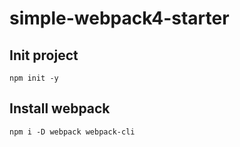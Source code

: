 # simple-webpack4-starter

## Init project
```
npm init -y
```
## Install webpack
```
npm i -D webpack webpack-cli
```
